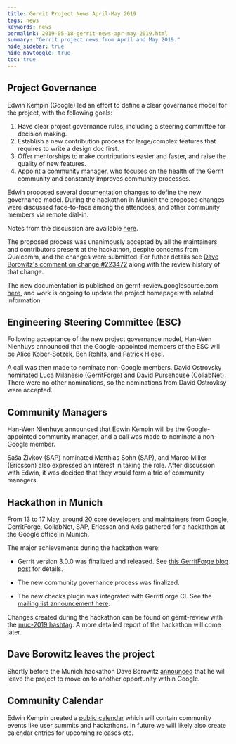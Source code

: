 ```yaml
---
title: Gerrit Project News April-May 2019
tags: news
keywords: news
permalink: 2019-05-18-gerrit-news-apr-may-2019.html
summary: "Gerrit project news from April and May 2019."
hide_sidebar: true
hide_navtoggle: true
toc: true
---
```


## Project Governance

Edwin Kempin (Google) led an effort to define a clear governance model for the
project, with the following goals:

1. Have clear project governance rules, including a steering committee
   for decision making.
2. Establish a new contribution process for large/complex features that
   requires to write a design doc first.
3. Offer mentorships to make contributions easier and faster, and raise
   the quality of new features.
4. Appoint a community manager, who focuses on the health of the
   Gerrit community and constantly improves community processes.

Edwin proposed several [documentation changes](https://gerrit-review.googlesource.com/q/hashtag:proposal-for-better-collaboration)
to define the new governance model. During the hackathon in Munich the proposed
changes were discussed face-to-face among the attendees, and other community members
via remote dial-in.

Notes from the discussion are available
[here](https://docs.google.com/document/d/1XPRpJo-0rwg0D5ZBiO9l00_Nqkem5Htc6vk_iddYfZ0/edit).

The proposed process was unanimously accepted by all the maintainers and
contributors present at the hackathon, despite concerns from Qualcomm,
and the changes were submitted. For futher details see
[Dave Borowitz's comment on change #223472](https://gerrit-review.googlesource.com/c/gerrit/+/223472/4#message-36f23fee51487933d33caf677764bf348a165ee6)
along with the review history of that change.

The new documentation is published on gerrit-review.googlesource.com
[here](https://gerrit-review.googlesource.com/Documentation/dev-community.html),
and work is ongoing to update the project homepage with related information.

## Engineering Steering Committee (ESC)

Following acceptance of the new project governance model, Han-Wen Nienhuys
announced that the Google-appointed members of the ESC will be Alice Kober-Sotzek,
Ben Rohlfs, and Patrick Hiesel.

A call was then made to nominate non-Google members. David Ostrovsky nominated
Luca Milanesio (GerritForge) and David Pursehouse (CollabNet). There were no
other nominations, so the nominations from David Ostrovksy were accepted.

## Community Managers

Han-Wen Nienhuys announced that Edwin Kempin will be the Google-appointed
community manager, and a call was made to nominate a non-Google member.

Saša Živkov (SAP) nominated Matthias Sohn (SAP), and Marco Miller (Ericsson)
also expressed an interest in taking the role. After discussion with Edwin,
it was decided that they would form a trio of community managers.

## Hackathon in Munich

From 13 to 17 May,
[around 20 core developers and maintainers](https://twitter.com/DevilJackj/status/1129287522297810944)
from Google, GerritForge, CollabNet, SAP, Ericsson and Axis gathered
for a hackathon at the Google office in Munich.

The major achievements during the hackathon were:

* Gerrit version 3.0.0 was finalized and released. See
  [this GerritForge blog post](https://gitenterprise.me/2019/05/20/gerrit-v3-0-is-here/)
  for details.

* The new community governance process was finalized.

* The new checks plugin was integrated with GerritForge CI. See the
  [mailing list announcement here](https://groups.google.com/d/msg/repo-discuss/rHIjzIlPzqY/zAGOaG6MAwAJ).

Changes created during the hackathon can be found on gerrit-review with
the
[muc-2019 hashtag](https://gerrit-review.googlesource.com/q/hashtag:muc-2019). A more
detailed report of the hackathon will come later.

## Dave Borowitz leaves the project

Shortly before the Munich hackathon Dave Borowitz
[announced](https://groups.google.com/forum/#!topic/repo-discuss/ySP84Q0DHsw)
that he will leave the project to move on to another opportunity within Google.

## Community Calendar

Edwin Kempin created a
[public calendar](https://www.google.com/calendar/render?cid=google.com_ubb1pla6ij785oqbjr61h4vdis@group.calendar.google.com)
which will contain community events like user summits and hackathons.
In future we will likely also create calendar entries for upcoming releases etc.
